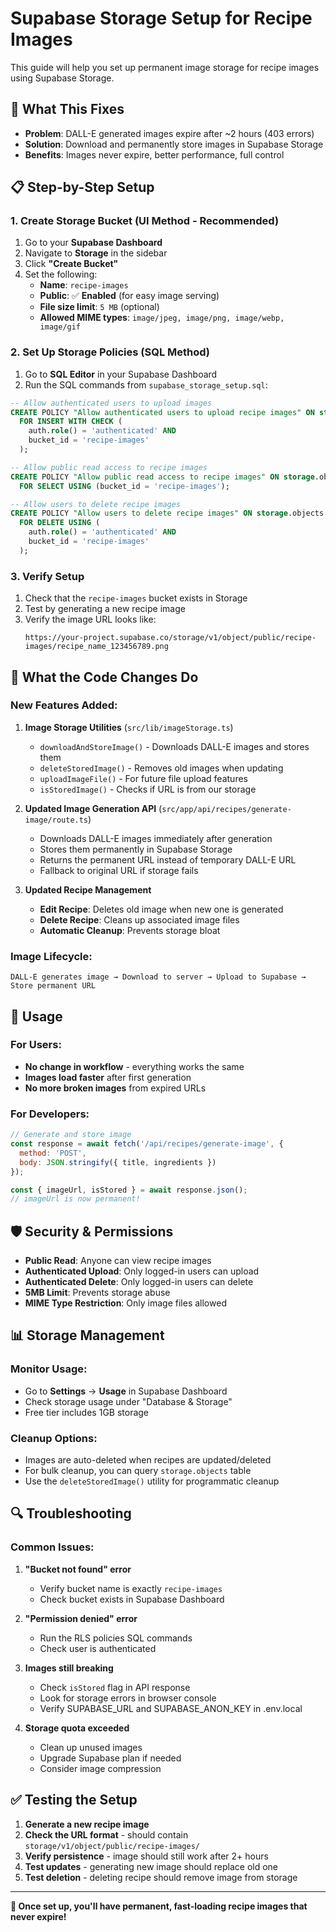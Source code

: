 # Supabase Storage Setup for Recipe Images

This guide will help you set up permanent image storage for recipe images using Supabase Storage.

## 🎯 What This Fixes

- **Problem**: DALL-E generated images expire after ~2 hours (403 errors)
- **Solution**: Download and permanently store images in Supabase Storage
- **Benefits**: Images never expire, better performance, full control

## 📋 Step-by-Step Setup

### 1. Create Storage Bucket (UI Method - Recommended)

1. Go to your **Supabase Dashboard**
2. Navigate to **Storage** in the sidebar
3. Click **"Create Bucket"**
4. Set the following:
   - **Name**: `recipe-images`
   - **Public**: ✅ **Enabled** (for easy image serving)
   - **File size limit**: `5 MB` (optional)
   - **Allowed MIME types**: `image/jpeg, image/png, image/webp, image/gif`

### 2. Set Up Storage Policies (SQL Method)

1. Go to **SQL Editor** in your Supabase Dashboard
2. Run the SQL commands from `supabase_storage_setup.sql`:

```sql
-- Allow authenticated users to upload images
CREATE POLICY "Allow authenticated users to upload recipe images" ON storage.objects
  FOR INSERT WITH CHECK (
    auth.role() = 'authenticated' AND 
    bucket_id = 'recipe-images'
  );

-- Allow public read access to recipe images
CREATE POLICY "Allow public read access to recipe images" ON storage.objects
  FOR SELECT USING (bucket_id = 'recipe-images');

-- Allow users to delete recipe images
CREATE POLICY "Allow users to delete recipe images" ON storage.objects
  FOR DELETE USING (
    auth.role() = 'authenticated' AND 
    bucket_id = 'recipe-images'
  );
```

### 3. Verify Setup

1. Check that the `recipe-images` bucket exists in Storage
2. Test by generating a new recipe image
3. Verify the image URL looks like:
   ```
   https://your-project.supabase.co/storage/v1/object/public/recipe-images/recipe_name_123456789.png
   ```

## 🔧 What the Code Changes Do

### New Features Added:

1. **Image Storage Utilities** (`src/lib/imageStorage.ts`)
   - `downloadAndStoreImage()` - Downloads DALL-E images and stores them
   - `deleteStoredImage()` - Removes old images when updating
   - `uploadImageFile()` - For future file upload features
   - `isStoredImage()` - Checks if URL is from our storage

2. **Updated Image Generation API** (`src/app/api/recipes/generate-image/route.ts`)
   - Downloads DALL-E images immediately after generation
   - Stores them permanently in Supabase Storage
   - Returns the permanent URL instead of temporary DALL-E URL
   - Fallback to original URL if storage fails

3. **Updated Recipe Management**
   - **Edit Recipe**: Deletes old image when new one is generated
   - **Delete Recipe**: Cleans up associated image files
   - **Automatic Cleanup**: Prevents storage bloat

### Image Lifecycle:

```
DALL-E generates image → Download to server → Upload to Supabase → Store permanent URL
```

## 🚀 Usage

### For Users:
- **No change in workflow** - everything works the same
- **Images load faster** after first generation
- **No more broken images** from expired URLs

### For Developers:
```javascript
// Generate and store image
const response = await fetch('/api/recipes/generate-image', {
  method: 'POST',
  body: JSON.stringify({ title, ingredients })
});

const { imageUrl, isStored } = await response.json();
// imageUrl is now permanent!
```

## 🛡️ Security & Permissions

- **Public Read**: Anyone can view recipe images
- **Authenticated Upload**: Only logged-in users can upload
- **Authenticated Delete**: Only logged-in users can delete
- **5MB Limit**: Prevents storage abuse
- **MIME Type Restriction**: Only image files allowed

## 📊 Storage Management

### Monitor Usage:
- Go to **Settings** → **Usage** in Supabase Dashboard
- Check storage usage under "Database & Storage"
- Free tier includes 1GB storage

### Cleanup Options:
- Images are auto-deleted when recipes are updated/deleted
- For bulk cleanup, you can query `storage.objects` table
- Use the `deleteStoredImage()` utility for programmatic cleanup

## 🔍 Troubleshooting

### Common Issues:

1. **"Bucket not found" error**
   - Verify bucket name is exactly `recipe-images`
   - Check bucket exists in Supabase Dashboard

2. **"Permission denied" error**
   - Run the RLS policies SQL commands
   - Check user is authenticated

3. **Images still breaking**
   - Check `isStored` flag in API response
   - Look for storage errors in browser console
   - Verify SUPABASE_URL and SUPABASE_ANON_KEY in .env.local

4. **Storage quota exceeded**
   - Clean up unused images
   - Upgrade Supabase plan if needed
   - Consider image compression

## ✅ Testing the Setup

1. **Generate a new recipe image**
2. **Check the URL format** - should contain `storage/v1/object/public/recipe-images/`
3. **Verify persistence** - image should still work after 2+ hours
4. **Test updates** - generating new image should replace old one
5. **Test deletion** - deleting recipe should remove image from storage

---

**🎉 Once set up, you'll have permanent, fast-loading recipe images that never expire!** 